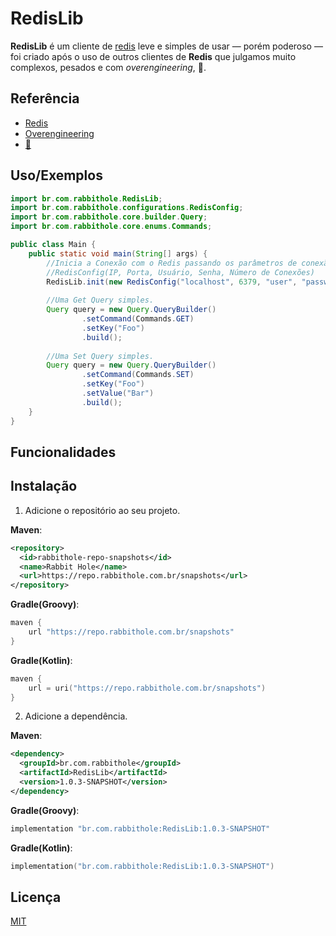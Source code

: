 
# RedisLib

**RedisLib** é um cliente de [redis](https://redis.io/) leve e simples de usar — porém poderoso — foi criado após o uso de outros clientes de **Redis** que julgamos muito complexos, pesados e  com *overengineering*, 💋.


## Referência

 - [Redis](https://redis.io/)
 - [Overengineering](https://en.wikipedia.org/wiki/Overengineering)
 - [💋](https://pt.wikipedia.org/wiki/Princ%C3%ADpio_KISS)


## Uso/Exemplos

```java
import br.com.rabbithole.RedisLib;
import br.com.rabbithole.configurations.RedisConfig;
import br.com.rabbithole.core.builder.Query;
import br.com.rabbithole.core.enums.Commands;

public class Main {
    public static void main(String[] args) {
        //Inicia a Conexão com o Redis passando os parâmetros de conexão 
        //RedisConfig(IP, Porta, Usuário, Senha, Número de Conexões)
        RedisLib.init(new RedisConfig("localhost", 6379, "user", "password", 100));
        
        //Uma Get Query simples.
        Query query = new Query.QueryBuilder()
                .setCommand(Commands.GET)
                .setKey("Foo")
                .build();
        
        //Uma Set Query simples.
        Query query = new Query.QueryBuilder()
                .setCommand(Commands.SET)
                .setKey("Foo")
                .setValue("Bar")
                .build();
    }
}
```


## Funcionalidades



## Instalação

1. Adicione o repositório ao seu projeto.

**Maven**:
```xml
<repository>
  <id>rabbithole-repo-snapshots</id>
  <name>Rabbit Hole</name>
  <url>https://repo.rabbithole.com.br/snapshots</url>
</repository>
```

**Gradle(Groovy)**:
```groovy
maven {
    url "https://repo.rabbithole.com.br/snapshots"
}
```

**Gradle(Kotlin)**:
```kotlin
maven {
    url = uri("https://repo.rabbithole.com.br/snapshots")
}
```
2. Adicione a dependência.

**Maven**:
```xml
<dependency>
  <groupId>br.com.rabbithole</groupId>
  <artifactId>RedisLib</artifactId>
  <version>1.0.3-SNAPSHOT</version>
</dependency>
```

**Gradle(Groovy)**:
```groovy
implementation "br.com.rabbithole:RedisLib:1.0.3-SNAPSHOT"
```

**Gradle(Kotlin)**:
```kotlin
implementation("br.com.rabbithole:RedisLib:1.0.3-SNAPSHOT")
```
## Licença

[MIT](https://choosealicense.com/licenses/mit/)

